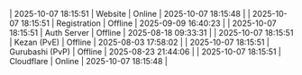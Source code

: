 | 2025-10-07 18:15:51 | Website | Online | 2025-10-07 18:15:48 |
| 2025-10-07 18:15:51 | Registration | Offline | 2025-09-09 16:40:23 |
| 2025-10-07 18:15:51 | Auth Server | Offline | 2025-08-18 09:33:31 |
| 2025-10-07 18:15:51 | Kezan (PvE) | Offline | 2025-08-03 17:58:02 |
| 2025-10-07 18:15:51 | Gurubashi (PvP) | Offline | 2025-08-23 21:44:06 |
| 2025-10-07 18:15:51 | Cloudflare | Online | 2025-10-07 18:15:48 |
